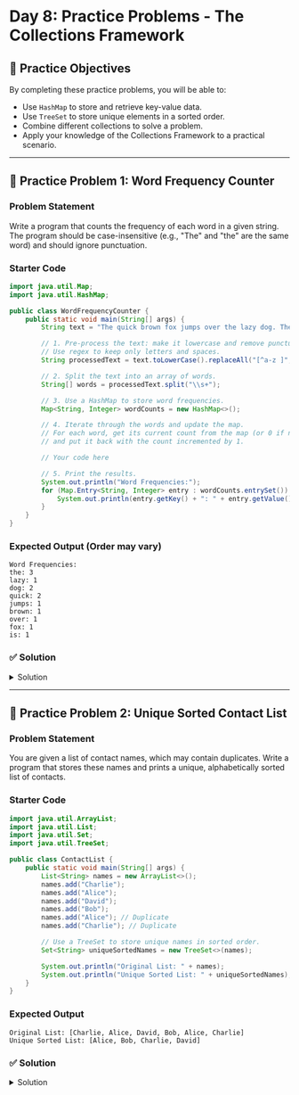# Day 8: Practice Problems - The Collections Framework

## 🎯 Practice Objectives

By completing these practice problems, you will be able to:
- Use `HashMap` to store and retrieve key-value data.
- Use `TreeSet` to store unique elements in a sorted order.
- Combine different collections to solve a problem.
- Apply your knowledge of the Collections Framework to a practical scenario.

---

## 🧩 Practice Problem 1: Word Frequency Counter

### Problem Statement
Write a program that counts the frequency of each word in a given string. The program should be case-insensitive (e.g., "The" and "the" are the same word) and should ignore punctuation.

### Starter Code
```java
import java.util.Map;
import java.util.HashMap;

public class WordFrequencyCounter {
    public static void main(String[] args) {
        String text = "The quick brown fox jumps over the lazy dog. The dog is quick.";

        // 1. Pre-process the text: make it lowercase and remove punctuation.
        // Use regex to keep only letters and spaces.
        String processedText = text.toLowerCase().replaceAll("[^a-z ]", "");

        // 2. Split the text into an array of words.
        String[] words = processedText.split("\\s+");

        // 3. Use a HashMap to store word frequencies.
        Map<String, Integer> wordCounts = new HashMap<>();

        // 4. Iterate through the words and update the map.
        // For each word, get its current count from the map (or 0 if not present)
        // and put it back with the count incremented by 1.

        // Your code here

        // 5. Print the results.
        System.out.println("Word Frequencies:");
        for (Map.Entry<String, Integer> entry : wordCounts.entrySet()) {
            System.out.println(entry.getKey() + ": " + entry.getValue());
        }
    }
}
```

### Expected Output (Order may vary)
```
Word Frequencies:
the: 3
lazy: 1
dog: 2
quick: 2
jumps: 1
brown: 1
over: 1
fox: 1
is: 1
```

### ✅ Solution
<details>
<summary>Solution</summary>

```java
import java.util.Map;
import java.util.HashMap;

public class WordFrequencyCounter {
    public static void main(String[] args) {
        String text = "The quick brown fox jumps over the lazy dog. The dog is quick.";

        String processedText = text.toLowerCase().replaceAll("[^a-z ]", "");
        String[] words = processedText.split("\\s+");

        Map<String, Integer> wordCounts = new HashMap<>();

        for (String word : words) {
            // getOrDefault is a convenient way to do this
            wordCounts.put(word, wordCounts.getOrDefault(word, 0) + 1);
        }

        System.out.println("Word Frequencies:");
        for (Map.Entry<String, Integer> entry : wordCounts.entrySet()) {
            System.out.println(entry.getKey() + ": " + entry.getValue());
        }
    }
}
```
</details>

---

## 🧩 Practice Problem 2: Unique Sorted Contact List

### Problem Statement
You are given a list of contact names, which may contain duplicates. Write a program that stores these names and prints a unique, alphabetically sorted list of contacts.

### Starter Code
```java
import java.util.ArrayList;
import java.util.List;
import java.util.Set;
import java.util.TreeSet;

public class ContactList {
    public static void main(String[] args) {
        List<String> names = new ArrayList<>();
        names.add("Charlie");
        names.add("Alice");
        names.add("David");
        names.add("Bob");
        names.add("Alice"); // Duplicate
        names.add("Charlie"); // Duplicate

        // Use a TreeSet to store unique names in sorted order.
        Set<String> uniqueSortedNames = new TreeSet<>(names);

        System.out.println("Original List: " + names);
        System.out.println("Unique Sorted List: " + uniqueSortedNames);
    }
}
```

### Expected Output
```
Original List: [Charlie, Alice, David, Bob, Alice, Charlie]
Unique Sorted List: [Alice, Bob, Charlie, David]
```

### ✅ Solution
<details>
<summary>Solution</summary>

The starter code is already a complete and correct solution. The key is to understand that creating a `TreeSet` from another collection automatically handles both sorting and duplicate removal.

```java
import java.util.ArrayList;
import java.util.List;
import java.util.Set;
import java.util.TreeSet;

public class ContactList {
    public static void main(String[] args) {
        List<String> names = new ArrayList<>();
        names.add("Charlie");
        names.add("Alice");
        names.add("David");
        names.add("Bob");
        names.add("Alice"); // Duplicate
        names.add("Charlie"); // Duplicate

        // A TreeSet automatically sorts elements and ensures uniqueness.
        // We can initialize it directly from the list.
        Set<String> uniqueSortedNames = new TreeSet<>(names);

        System.out.println("Original List: " + names);
        System.out.println("Unique Sorted List: " + uniqueSortedNames);
    }
}
```
</details>